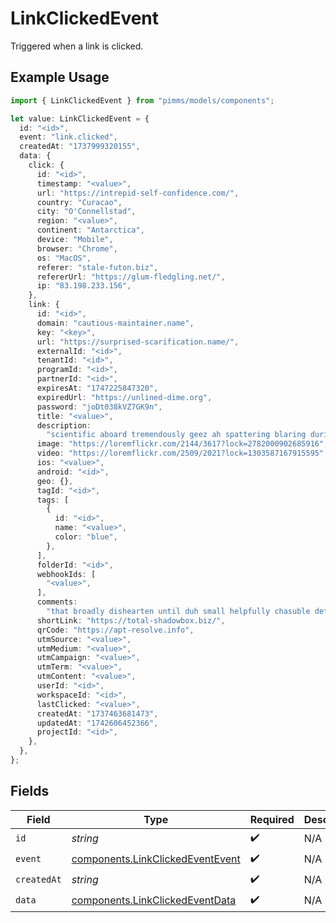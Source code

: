# LinkClickedEvent

Triggered when a link is clicked.

## Example Usage

```typescript
import { LinkClickedEvent } from "pimms/models/components";

let value: LinkClickedEvent = {
  id: "<id>",
  event: "link.clicked",
  createdAt: "1737999320155",
  data: {
    click: {
      id: "<id>",
      timestamp: "<value>",
      url: "https://intrepid-self-confidence.com/",
      country: "Curacao",
      city: "O'Connellstad",
      region: "<value>",
      continent: "Antarctica",
      device: "Mobile",
      browser: "Chrome",
      os: "MacOS",
      referer: "stale-futon.biz",
      refererUrl: "https://glum-fledgling.net/",
      ip: "83.198.233.156",
    },
    link: {
      id: "<id>",
      domain: "cautious-maintainer.name",
      key: "<key>",
      url: "https://surprised-scarification.name/",
      externalId: "<id>",
      tenantId: "<id>",
      programId: "<id>",
      partnerId: "<id>",
      expiresAt: "1747225847320",
      expiredUrl: "https://unlined-dime.org",
      password: "joDt038kVZ7GK9n",
      title: "<value>",
      description:
        "scientific aboard tremendously geez ah spattering blaring during",
      image: "https://loremflickr.com/2144/3617?lock=2782000902685916",
      video: "https://loremflickr.com/2509/2021?lock=1303587167915595",
      ios: "<value>",
      android: "<id>",
      geo: {},
      tagId: "<id>",
      tags: [
        {
          id: "<id>",
          name: "<value>",
          color: "blue",
        },
      ],
      folderId: "<id>",
      webhookIds: [
        "<value>",
      ],
      comments:
        "that broadly dishearten until duh small helpfully chasuble defiantly rightfully behind tuxedo enchanting free humidity beyond perspire",
      shortLink: "https://total-shadowbox.biz/",
      qrCode: "https://apt-resolve.info",
      utmSource: "<value>",
      utmMedium: "<value>",
      utmCampaign: "<value>",
      utmTerm: "<value>",
      utmContent: "<value>",
      userId: "<id>",
      workspaceId: "<id>",
      lastClicked: "<value>",
      createdAt: "1737463681473",
      updatedAt: "1742606452366",
      projectId: "<id>",
    },
  },
};
```

## Fields

| Field                                                                                | Type                                                                                 | Required                                                                             | Description                                                                          |
| ------------------------------------------------------------------------------------ | ------------------------------------------------------------------------------------ | ------------------------------------------------------------------------------------ | ------------------------------------------------------------------------------------ |
| `id`                                                                                 | *string*                                                                             | :heavy_check_mark:                                                                   | N/A                                                                                  |
| `event`                                                                              | [components.LinkClickedEventEvent](../../models/components/linkclickedeventevent.md) | :heavy_check_mark:                                                                   | N/A                                                                                  |
| `createdAt`                                                                          | *string*                                                                             | :heavy_check_mark:                                                                   | N/A                                                                                  |
| `data`                                                                               | [components.LinkClickedEventData](../../models/components/linkclickedeventdata.md)   | :heavy_check_mark:                                                                   | N/A                                                                                  |